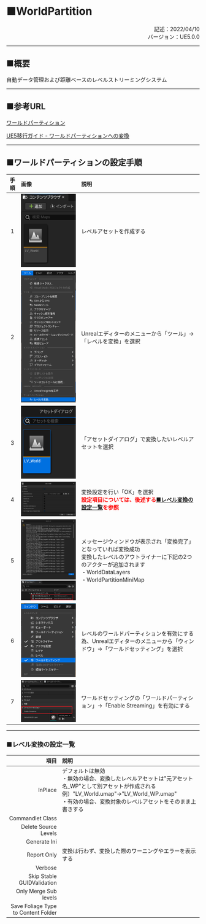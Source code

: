 # ■WorldPartition
<div style="text-align: right;">記述：2022/04/10</div>
<div style="text-align: right;">バージョン：UE5.0.0</div>

---
## ■概要
自動データ管理および距離ベースのレベルストリーミングシステム

---
## ■参考URL
[ワールドパーティション](https://docs.unrealengine.com/5.0/en-US/world-partition-in-unreal-engine/)

[UE5移行ガイド - ワールドパーティションへの変換](https://dev.epicgames.com/community/learning/talks-and-demos/J5q/upgrading-your-project-to-ue5)

---
## ■ワールドパーティションの設定手順
|手順|画像|説明|
|:--:|:--|:--|
|1|![](.\image\WorldPartition_00.png)|レベルアセットを作成する|
|2|![](.\image\WorldPartition_01.png)|Unrealエディターのメニューから「ツール」→「レベルを変換」を選択|
|3|![](.\image\WorldPartition_02.png)|「アセットダイアログ」で変換したいレベルアセットを選択|
|4|![](.\image\WorldPartition_03.png)|変換設定を行い「OK」を選択<br>**<font color=red>設定項目については、後述する[■レベル変換の設定一覧](#■レベル変換の設定一覧)を参照</font>**|
|5|![](.\image\WorldPartition_04_0.png)<br>![](.\image\WorldPartition_04_1.png)|メッセージウィンドウが表示され「変換完了」となっていれば変換成功<br>変換したレベルのアウトライナーに下記の2つのアクターが追加されます<br>・WorldDataLayers<br>・WorldPartitionMiniMap|
|6|![](.\image\WorldPartition_05.png)|レベルのワールドパーティションを有効にする為、Unrealエディターのメニューから「ウィンドウ」→「ワールドセッティング」を選択|
|7|![](.\image\WorldPartition_06.png)|ワールドセッティングの「ワールドパーティション」→「Enable Streaming」を有効にする|

---
### ■レベル変換の設定一覧
|項目|説明|
|--:|:--|
|InPlace|デフォルトは無効<br>・無効の場合、変換したレベルアセットは"元アセット名_WP"として別アセットが作成される<br>例）"LV_World.umap"→"LV_World_WP.umap"<br>・有効の場合、変換対象のレベルアセットをそのまま上書きする|
|Commandlet Class||
|Delete Source Levels||
|Generate Ini||
|Report Only|変換は行わず、変換した際のワーニングやエラーを表示する|
|Verbose||
|Skip Stable GUIDValidation||
|Only Merge Sub levels||
|Save Foliage Type to Content Folder||